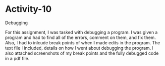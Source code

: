 # Activity-10
Debugging 


For this assignment, I was tasked with debugging a program. I was given a program and had to find all of the errors, comment on them, and fix them. Also, I had to inlcude break points of when I made edits in the program. The text file I included, details on how I went about debugging the program. I also attached screenshots of my break points and the fully debugged code in a pdf file.
